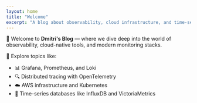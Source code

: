 ```yaml
---
layout: home
title: "Welcome"
excerpt: "A blog about observability, cloud infrastructure, and time-series databases."
---
```


👋 Welcome to **Dmitri's Blog** — where we dive deep into the world of observability, cloud-native tools, and modern monitoring stacks.

🧭 Explore topics like:
- 📊 Grafana, Prometheus, and Loki
- 🔍 Distributed tracing with OpenTelemetry
- ☁️ AWS infrastructure and Kubernetes
- 🧠 Time-series databases like InfluxDB and VictoriaMetrics
